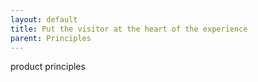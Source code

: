 ```yaml
---
layout: default
title: Put the visitor at the heart of the experience
parent: Principles
---
```


product  principles

